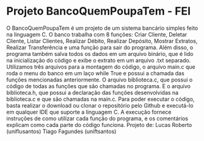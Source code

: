 # Projeto BancoQuemPoupaTem - FEI
O BancoQuemPoupaTem é um projeto de um sistema bancário simples feito na linguagem C.
O banco trabalha com 8 funções: Criar Cliente, Deletar Cliente, Listar Clientes, Realizar Débito, Realizar Depósito, Mostrar Extratos, Realizar Transferência e uma função para sair do programa. Além disso, o programa também salva todos os dados em um arquivo binário, que é lido na inicialização do código e exibe o extrato em um arquivo .txt separado.
Utilizamos três arquivos para a montagem do código, o arquivo main.c que roda o menu do banco em um laço while True e possui a chamada das funções mencionadas anteriormente. O arquivo biblioteca.c, que possui o código de todas as funções que são chamadas no programa. E o arquivo biblioteca.h, que possui a declaração das funções desenvolvidas na biblioteca.c e que são chamadas na main.c.
Para poder executar o código, basta realizar o download ou clonar o repositório pelo Github e executá-lo em qualquer IDE que suporte a linguagem C.
A execução fornece instruções de como utilizar cada função do programa, e os comentários explicam como cada parte do código funciona.
Projeto de:
Lucas Roberto (uniflusantos)
Tiago Fagundes (uniftsantos)
